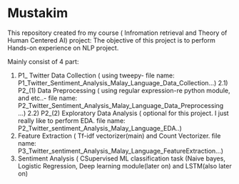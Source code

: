 # Mustakim

This repository created fro my course ( Infromation retrieval and Theory of Human Centered AI) project:
The objective of this project is to perform Hands-on experience on NLP project.

Mainly consist of 4 part:
  1) P1_ Twitter Data Collection ( using tweepy- file name: P1_Twitter_Sentiment_Analysis_Malay_Language_Data_Collection...)
  2.1) P2_(1) Data Preprocessing ( using regular expression-re python module, and etc..- file name: P2_Twitter_Sentiment_Analysis_Malay_Language_Data_Preprocessing ...)
  2.2) P2_(2) Exploratory Data Analysis ( optional for this project. I just really like to perform EDA. file name: P2_Twitter_sentiment_Analysis_Malay_Language_EDA..)
  3) Feature Extraction ( Tf-idf vectorizer(main) and Count Vectorizer. file name: P3_Twitter_sentiment_Analysis_Malay_Language_FeatureExtraction...)
  4) Sentiment Analysis  ( CSupervised ML classification task (Naive bayes, Logistic Regression, Deep learning module(later on) and LSTM(also later on)
